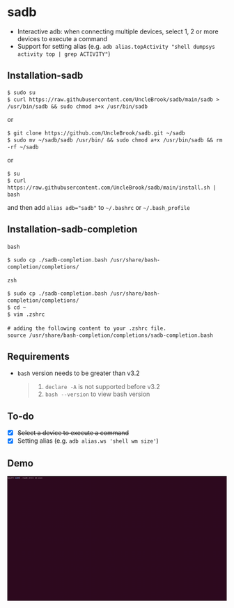 # sadb

+ Interactive adb: when connecting multiple devices, select 1, 2 or more devices to execute a command
+ Support for setting alias (e.g. `adb alias.topActivity "shell dumpsys activity top | grep ACTIVITY"`)

## Installation-sadb

```shell
$ sudo su
$ curl https://raw.githubusercontent.com/UncleBrook/sadb/main/sadb > /usr/bin/sadb && sudo chmod a+x /usr/bin/sadb
```

or

```shell
$ git clone https://github.com/UncleBrook/sadb.git ~/sadb
$ sudo mv ~/sadb/sadb /usr/bin/ && sudo chmod a+x /usr/bin/sadb && rm -rf ~/sadb
```

or

```shell
$ su
$ curl https://raw.githubusercontent.com/UncleBrook/sadb/main/install.sh | bash
```

and then add `alias adb="sadb"` to `~/.bashrc` or `~/.bash_profile`

## Installation-sadb-completion

`bash`

```shell
$ sudo cp ./sadb-completion.bash /usr/share/bash-completion/completions/
```

`zsh` 

```shell
$ sudo cp ./sadb-completion.bash /usr/share/bash-completion/completions/
$ cd ~
$ vim .zshrc

# adding the following content to your .zshrc file.
source /usr/share/bash-completion/completions/sadb-completion.bash
```

## Requirements

- `bash` version needs to be greater than v3.2
  > 1. `declare -A` is not supported before v3.2
  > 2. `bash --version` to view bash version
  >

## To-do

- [X] ~~Select a device to execute a command~~
- [X] Setting alias (e.g. `adb alias.ws 'shell wm size'`)

## Demo

![](https://raw.githubusercontent.com/UncleBrook/sadb/main/screenshot/demo_0.gif)

